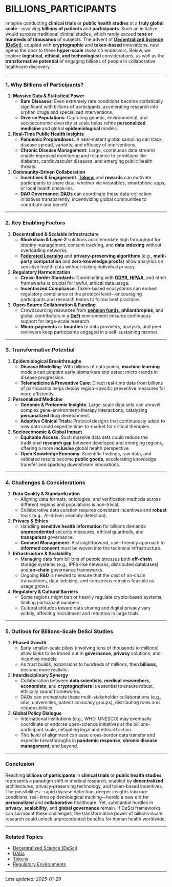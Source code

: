 # BILLIONS\_PARTICIPANTS

Imagine conducting **clinical trials** or **public health studies** at a **truly global scale**—involving **billions of patients** and **participants**. Such an initiative would surpass traditional clinical studies, which rarely exceed **tens or hundreds of thousands** of subjects. The advent of [**Decentralized Science (DeSci)**](desci.md), coupled with **cryptographic** and **token-based** innovations, now opens the door to these **hyper-scale** research endeavors. Below, we explore **logistical, ethical, and technological** considerations, as well as the **transformative potential** of engaging billions of people in collaborative healthcare discovery.

***

### 1. Why Billions of Participants?

1. **Massive Data & Statistical Power**
   * **Rare Diseases**: Even extremely rare conditions become statistically significant with billions of participants, accelerating research into orphan drugs and specialized interventions.
   * **Diverse Populations**: Capturing genetic, environmental, and socioeconomic diversity at scale helps refine **personalized medicine** and global **epidemiological** models.
2. **Real-Time Public Health Insights**
   * **Pandemic Preparedness**: A near-instant global sampling can track disease spread, variants, and efficacy of interventions.
   * **Chronic Disease Management**: Large, continuous data streams enable improved monitoring and response to conditions like diabetes, cardiovascular diseases, and emerging public health threats.
3. **Community-Driven Collaboration**
   * **Incentives & Engagement**: [**Tokens**](../CRYPTO/tokens.md) and **rewards** can motivate participants to share data, whether via wearables, smartphone apps, or local health check-ins.
   * **DAO Governance**: [**DAOs**](daos.md) can coordinate these data-collection initiatives transparently, incentivizing global communities to contribute and benefit.

***

### 2. Key Enabling Factors

1. **Decentralized & Scalable Infrastructure**
   * **Blockchain & Layer-2** solutions accommodate high throughput for identity management, consent tracking, and **data indexing** without overloading networks.
   * [**Federated Learning**](https://en.wikipedia.org/wiki/Federated_learning) and **privacy-preserving algorithms** (e.g., **multi-party computation** and **zero-knowledge proofs**) allow analytics on sensitive health data without risking individual privacy.
2. **Regulatory Harmonization**
   * **Cross-Border Standards**: Coordinating with [**GDPR, HIPAA**](../governance/regulatory_environments.md), and other frameworks is crucial for lawful, ethical data usage.
   * **Incentivized Compliance**: Token-based ecosystems can embed regulatory compliance at the protocol level—encouraging participants and research teams to follow best practices.
3. **Open-Source Collaboration & Funding**
   * Crowdsourcing resources from [**pension funds**](pension_funds.md), **philanthropies**, and global contributors in a [**DeFi**](../CRYPTO/DEFI.MD) environment ensures continuous support for large-scale research.
   * **Micro-payments** or **bounties** to data providers, analysts, and peer reviewers keep participants engaged in a self-sustaining manner.

***

### 3. Transformative Potential

1. **Epidemiological Breakthroughs**
   * **Disease Modelling**: With billions of data points, **machine learning** models can pinpoint early biomarkers and detect micro-trends in disease progression.
   * **Telemedicine & Preventive Care**: Direct real-time data from billions of participants helps deploy region-specific preventive measures far more efficiently.
2. **Personalized Medicine**
   * **Genomic & Proteomic Insights**: Large-scale data sets can unravel complex gene-environment-therapy interactions, catalyzing **personalized** drug development.
   * **Adaptive Clinical Trials**: Protocol designs that continuously adapt to new data could expedite time-to-market for critical therapies.
3. **Socioeconomic & Global Impact**
   * **Equitable Access**: Such massive data sets could reduce the traditional **research gap** between developed and emerging regions, offering a more **inclusive** global health perspective.
   * **Open Knowledge Economy**: Scientific findings, raw data, and validated results become **public goods**, accelerating knowledge transfer and sparking downstream innovations.

***

### 4. Challenges & Considerations

1. **Data Quality & Standardization**
   * Aligning data formats, ontologies, and verification methods across different regions and populations is non-trivial.
   * Collaborative data curation requires consistent incentives and **robust** tools (e.g., AI-driven anomaly detection).
2. **Privacy & Ethics**
   * Handling **sensitive health information** for billions demands **unprecedented** security measures, ethical guardrails, and **transparent** governance.
   * **Consent Management**: A straightforward, user-friendly approach to **informed consent** must be woven into the technical infrastructure.
3. **Infrastructure & Scalability**
   * Managing data from billions of people stresses both **off-chain** storage systems (e.g., IPFS-like networks, distributed databases) and **on-chain** governance frameworks.
   * Ongoing **R\&D** is needed to ensure that the cost of on-chain transactions, data indexing, and consensus remains feasible as usage grows.
4. **Regulatory & Cultural Barriers**
   * Some regions might ban or heavily regulate crypto-based systems, limiting participant numbers.
   * Cultural attitudes toward data sharing and digital privacy vary widely, affecting recruitment and retention in large trials.

***

### 5. Outlook for Billions-Scale DeSci Studies

1. **Phased Growth**
   * Early smaller-scale pilots (involving tens of thousands to millions) allow kinks to be ironed out in **governance**, **privacy** solutions, and incentive models.
   * As trust builds, expansions to hundreds of millions, then **billions**, become more realistic.
2. **Interdisciplinary Synergy**
   * Collaboration between **data scientists**, **medical researchers**, **economists**, and **cryptographers** is essential to ensure robust, ethically sound frameworks.
   * DAOs can orchestrate these multi-stakeholder collaborations (e.g., labs, universities, patient advocacy groups), distributing roles and responsibilities.
3. **Global Policy Dialogue**
   * International institutions (e.g., WHO, UNESCO) may eventually coordinate or endorse open-science initiatives at the billions-participant scale, mitigating legal and ethical friction.
   * This level of alignment can ease cross-border data transfer and expedite breakthroughs in **pandemic response**, **chronic disease management**, and beyond.

***

### Conclusion

Reaching **billions of participants** in **clinical trials** or **public health studies** represents a paradigm shift in medical research, enabled by **decentralized** architectures, privacy-preserving technology, and token-based incentives. The possibilities—rapid disease detection, deeper insights into rare conditions, real-time epidemiological tracking—herald a new era for **personalized** and **collaborative** healthcare. Yet, substantial hurdles in **privacy**, **scalability**, and **global governance** remain. If DeSci frameworks can surmount these challenges, the transformative power of billions-scale research could unlock unprecedented benefits for human health worldwide.

***

### Related Topics

* [Decentralized Science (DeSci)](desci.md)
* [DAOs](daos.md)
* [Tokens](../CRYPTO/tokens.md)
* [Regulatory Environments](../governance/regulatory_environments.md)

***

_Last updated: 2025-01-29_
